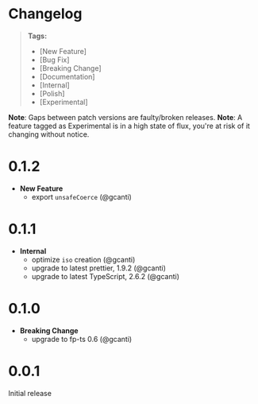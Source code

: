 # Changelog

> **Tags:**
>
> * [New Feature]
> * [Bug Fix]
> * [Breaking Change]
> * [Documentation]
> * [Internal]
> * [Polish]
> * [Experimental]

**Note**: Gaps between patch versions are faulty/broken releases. **Note**: A feature tagged as Experimental is in a
high state of flux, you're at risk of it changing without notice.

# 0.1.2

* **New Feature**
  * export `unsafeCoerce` (@gcanti)

# 0.1.1

* **Internal**
  * optimize `iso` creation (@gcanti)
  * upgrade to latest prettier, 1.9.2 (@gcanti)
  * upgrade to latest TypeScript, 2.6.2 (@gcanti)

# 0.1.0

* **Breaking Change**
  * upgrade to fp-ts 0.6 (@gcanti)

# 0.0.1

Initial release
